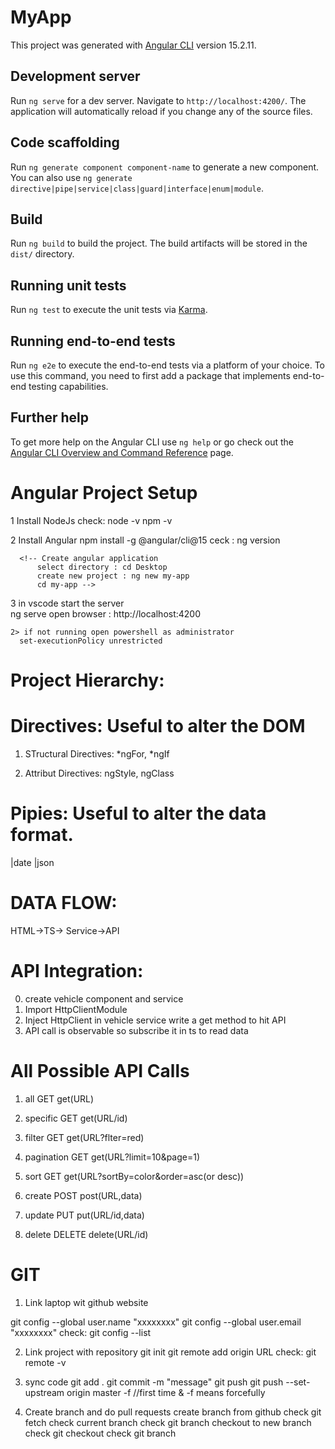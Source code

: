 # MyApp

This project was generated with [Angular CLI](https://github.com/angular/angular-cli) version 15.2.11.

## Development server

Run `ng serve` for a dev server. Navigate to `http://localhost:4200/`. The application will automatically reload if you change any of the source files.

## Code scaffolding

Run `ng generate component component-name` to generate a new component. You can also use `ng generate directive|pipe|service|class|guard|interface|enum|module`.

## Build

Run `ng build` to build the project. The build artifacts will be stored in the `dist/` directory.

## Running unit tests

Run `ng test` to execute the unit tests via [Karma](https://karma-runner.github.io).

## Running end-to-end tests

Run `ng e2e` to execute the end-to-end tests via a platform of your choice. To use this command, you need to first add a package that implements end-to-end testing capabilities.

## Further help

To get more help on the Angular CLI use `ng help` or go check out the [Angular CLI Overview and Command Reference](https://angular.io/cli) page.




Angular Project Setup
=====================

1 Install NodeJs
  check: node -v
          npm -v

2 Install Angular
  npm install -g @angular/cli@15
  ceck : ng version

      <!-- Create angular application
          select directory : cd Desktop
          create new project : ng new my-app
          cd my-app -->
 3 in vscode start the server         
    ng serve
    open browser : http://localhost:4200

    2> if not running open powershell as administrator
      set-executionPolicy unrestricted




Project Hierarchy:
=================


Directives: Useful to alter the DOM
==========
1) STructural Directives:
    *ngFor, *ngIf


2) Attribut Directives:
    ngStyle, ngClass

Pipies: Useful to alter the data format.
================

|date
|json
<!-- 1) DatePipe
2) JsonPipe
3) UpperCasePipe
4) LowerCasePipe
5) DecimalPipe
6) CurrencyPipe
7) PercentPipe
8) SlicePipe
9) AsyncPipe
10) KeyValuePipe
11) JsonPipe
12) LowerCasePipe
13) UpperCasePipe
14) DecimalPipe
15) CurrencyPipe  
16) PercentPipe
17) SlicePipe
18) AsyncPipe 
19) KeyValuePipe
20) JsonPipe -->




DATA FLOW:
===============
HTML->TS-> Service->API


API Integration:
================
0) create vehicle component and service
1) Import HttpClientModule
2) Inject HttpClient in vehicle service
    write a get method to hit API
3) API call is observable so 
  subscribe it in ts to read data




All Possible API Calls
=====================
1) all           GET        get(URL)
2) specific      GET        get(URL/id)
2) filter        GET        get(URL?flter=red)
3) pagination    GET        get(URL?limit=10&page=1)
4) sort          GET        get(URL?sortBy=color&order=asc(or desc))

5) create        POST       post(URL,data)
6) update        PUT        put(URL/id,data)
7) delete        DELETE     delete(URL/id)



GIT
===

1) Link laptop wit github website

  git config --global user.name "xxxxxxxx"
  git config --global user.email "xxxxxxxx"
    check: git config --list

2) Link project with repository
  git init
  git remote add origin URL
    check: git remote -v


3) sync code
  git add .
  git commit -m "message"
  git push
    git push --set-upstream origin master -f //first time & -f means forcefully

4) Create branch  and do pull requests
  create branch from github
    check git fetch
  check current branch 
    check git branch
  checkout to new branch
    check git checkout <branch name>
    check git branch
  

